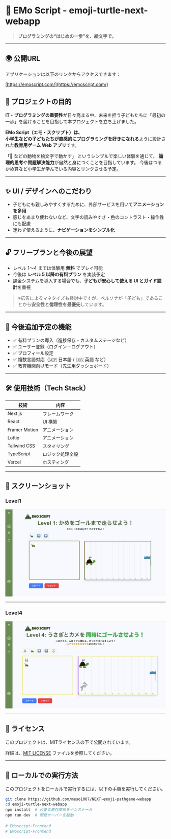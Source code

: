 # 🐢 EMo Script - emoji-turtle-next-webapp

> **プログラミングの“はじめの一歩”を、絵文字で。**

---
## 🌍 公開URL

アプリケーションは以下のリンクからアクセスできます：

[https://emoscript.com/](https://emoscript.com/)

## 🎯 プロジェクトの目的

**IT・プログラミングの重要性**が日々高まる中、未来を担う子どもたちに「最初の一歩」を届けることを目指して本プロジェクトを立ち上げました。

**EMo Script（エモ・スクリプト）**は、  
小学生などの**子どもたちが直感的にプログラミングを好きになれる**ように設計された**教育用ゲーム Web アプリ**です。

「🐢 などの動物を絵文字で動かす」 というシンプルで楽しい体験を通じて、
**論理的思考**や**問題解決能力**が自然と身につくことを目指しています。
今後はつるかめ算など小学生が学んでいる内容とリンクさせる予定。

---

## ✨ UI / デザインへのこだわり

- 子どもにも親しみやすくするために、外部サービスを用いて**アニメーションを多用**
- 感じをあまり使わないなど、文字の読みやすさ・色のコントラスト・操作性にも配慮
- 迷わず使えるように、**ナビゲーションをシンプル化**

---

## 🔓 フリープランと今後の展望

- レベル 1〜4 までは体験用 **無料** でプレイ可能
- 今後は **レベル 5 以降の有料プラン** を実装予定
- 課金システムを導入する場合でも、**子どもが安心して使える UI とガイド設計**を重視

> ※広告によるマネタイズも検討中ですが、ペルソナが「子ども」であることから**安全性と倫理性を最優先**しています。

---

## 🔮 今後追加予定の機能

- ✅ 有料プランの導入（進捗保存・カスタムステージなど）
- ✅ ユーザー登録（ログイン・ログアウト）
- ✅ プロフィール設定
- ✅ 複数言語対応（🇯🇵 日本語 / 🇺🇸 英語 など）
- ✅ 教育機関向けモード（先生用ダッシュボード）

---

## 🛠️ 使用技術（Tech Stack）

| 技術          | 内容             |
| ------------- | ---------------- |
| Next.js       | フレームワーク   |
| React         | UI 構築          |
| Framer Motion | アニメーション   |
| Lottie        | アニメーション   |
| Tailwind CSS  | スタイリング     |
| TypeScript    | ロジック処理全般 |
| Vercel        | ホスティング     |

---
## 📸 スクリーンショット
### Level1
![レベル1](public/readme/level1.png)

---
### Level4
![レベル4](public/readme/level4.png)

---

## 📄 ライセンス

このプロジェクトは、MITライセンスの下で公開されています。

詳細は、[MIT LICENSE](LICENSE.txt) ファイルを参照してください。

---

## 🚀 ローカルでの実行方法

このプロジェクトをローカルで実行するには、以下の手順を実行してください。

```bash
git clone https://github.com/meso1007/NEXT-emoji-pathgame-webapp
cd emoji-turtle-next-webapp
npm install  # 必要な依存関係をインストール
npm run dev  # 開発サーバーを起動

# EMoscript-Frontend
# EMoscript-Frontend
